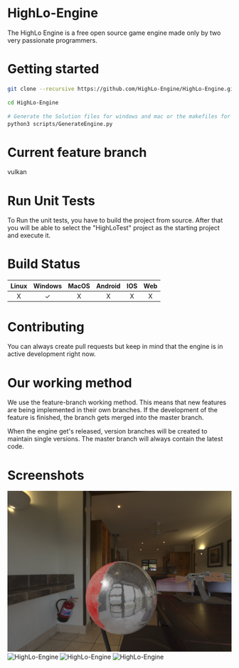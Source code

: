 # HighLo-Engine

The HighLo Engine is a free open source game engine made only by two very passionate programmers.

# Getting started

```sh
git clone --recursive https://github.com/HighLo-Engine/HighLo-Engine.git
```

```sh
cd HighLo-Engine
```

```sh
# Generate the Solution files for windows and mac or the makefiles for linux
python3 scripts/GenerateEngine.py
```

# Current feature branch

vulkan

# Run Unit Tests

To Run the unit tests, you have to build the project from source.
After that you will be able to select the "HighLoTest" project as the starting project and execute it.

# Build Status

| Linux | Windows | MacOS | Android | IOS | Web |
|:--------:| :-: | :-: | :-: | :-: | :-: |
| X    | ✓ | X | X | X | X |

# Contributing

You can always create pull requests but keep in mind that the engine is in active development right now.

# Our working method

We use the feature-branch working method. This means that new features are being implemented in their own branches. If the development of the feature is finished, the branch gets merged into the master branch.

When the engine get's released, version branches will be created to maintain single versions. The master branch will always contain the latest code.

# Screenshots

![HighLo-Engine](/Screenshots/HighLo-Screenshot-1.png?raw=true "HighLo-Engine-1")
![HighLo-Engine](/Screenshots/HighLo-Screenshot-2.png?raw=true "HighLo-Engine-2")
![HighLo-Engine](/Screenshots/HighLo-Screenshot-3.png?raw=true "HighLo-Engine-3")
![HighLo-Engine](/Screenshots/HighLo-Screenshot-4.png?raw=true "HighLo-Engine-4")

